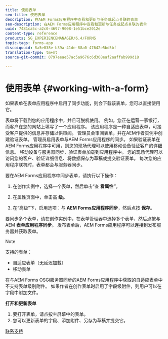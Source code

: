 ```yaml
---
title: 使用表单
seo-title: 使用表单
description: 在AEM Forms应用程序中查看和更新与任务或起点关联的表单
seo-description: 在AEM Forms应用程序中查看和更新与任务或起点关联的表单
uuid: 7481ca5c-a2c0-4697-9008-1e51bce2012e
content-type: reference
products: SG_EXPERIENCEMANAGER/6.4/FORMS
topic-tags: forms-app
discoiquuid: 8a5e038e-b39a-41de-88a0-47642e5bd5bf
translation-type: tm+mt
source-git-commit: 0797eeae57ac5a9676c6d308eaf2aaffab999d18

---
```



# 使用表单 {#working-with-a-form}

如果表单在表单应用程序中启用了同步功能，则会下载该表单，您可以直接使用它。

表单将下载到您的应用程序中，并且可脱机使用。 例如，您正在运营一家银行，而客户在您的网站上填写了一个应用程序。 该应用程序是一种自适应表单，可接受客户提供的信息并存储以供审阅。 管理员会审阅表单，并在AEM作者实例中创建验证表单。 管理员启用表单与AEM Forms应用程序的同步。 如果验证表单在AEM Forms应用程序中可用，则您的现场代理可以使用移动设备验证客户的详细信息。 移动设备与服务器同步，验证表单加载到应用程序中。 您的现场代理可以访问您的客户、验证详细信息、将数据保存为草稿或提交验证表单。 每次您的应用程序联机时，表单都会与服务器同步。

要在AEM Forms应用程序中同步表单，请执行以下操作：

1. 在创作实例中，选择一个表单，然后单击“查 **看属性”**。

1. 在属性页面中，单击高 **级。**
1. 在“高级”下，启用选项：与 **AEM Forms应用程序同步**，然后点按 **保存**。

要同步多个表单，请在创作实例中，在表单管理器中选择多个表单，然后点按与AEM **表单应用程序同步**。 发布表单后，AEM Forms应用程序可以连接到发布服务器并获取表单。

>[!NOTE]
>
>支持的表单：
>
>* 自适应表单（无延迟加载）
>* 移动表单
>
>
在与AEM Forms OSGi服务器同步的AEM Forms应用程序中获取的自适应表单中不支持表单级别附件。 如果作者在创作表单时启用了字段级附件，则用户可以在字段中附加文件。

**打开和更新表单**

1. 要打开表单，请点按主屏幕中的表单。
1. 您可以更新表单的字段、添加附件、另存为草稿并提交它。

[联系支持](https://www.adobe.com/account/sign-in.supportportal.html)
